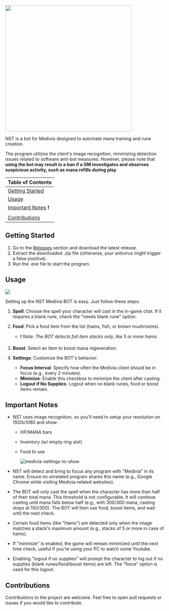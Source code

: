<img src="https://github.com/nebelorz/NST-medivia-bot/assets/65920053/6b2f21cd-6026-45ec-9167-25c174581cda" width="400">


NST is a bot for Medivia designed to automate mana training and rune creation.

The program utilizes the client's image recognition, minimizing detection issues related to software anti-bot measures. However, please note that **using the bot may result in a ban if a GM investigates and observes suspicious activity, such as mana refills during play**.

| **Table of Contents**                 |
| ------------------------------------- |
| [Getting Started](#getting-started)   |
| [Usage](#usage)                       |
| [Important Notes](#important-notes) ❗ |
| [Contributions](#contributions)       |

## Getting Started

1. Go to the [Releases](https://github.com/nebelorz/NST-medivia-bot/releases) section and download the latest release.
2. Extract the downloaded .zip file (otherwise, your antivirus might trigger a false positive).
3. Run the .exe file to start the program.

## Usage

<img src="https://github.com/nebelorz/NST-medivia-bot/assets/65920053/4a0924b6-9247-44fb-b25c-45a106e1447a">


Setting up the NST Medivia BOT is easy. Just follow these steps:

1. **Spell**: Choose the spell your character will cast in the in-game chat. If it requires a blank rune, check the "needs blank rune" option.

2. **Food**: Pick a food item from the list (hams, fish, or brown mushrooms).

   - ❗ *Note: The BOT detects full item stacks only, like 5 or more hams.*

3. **Boost**: Select an item to boost mana regeneration.

4. **Settings**: Customize the BOT's behavior:

   - **Focus Interval**: Specify how often the Medivia client should be in focus (e.g., every 2 minutes).
   - **Minimize**: Enable this checkbox to minimize the client after casting.
   - **Logout if No Supplies**: Logout when no blank runes, food or boost items remain.

## Important Notes
- NST uses image recognition, so you'll need to setup your resolution on 1920x1080 and show:
  - HP/MANA bars
  - Inventory (w/ empty ring slot)
  - Food to use
 
    ![medivia-settings-to-show](https://github.com/nebelorz/NST-medivia-bot/assets/65920053/f7d53ce8-606c-4e01-af55-e95adf2e4b56)

- NST will detect and bring to focus any program with "Medivia" in its name. Ensure no unrelated program shares this name (e.g., Google Chrome while visiting Medivia-related websites).

- The BOT will only cast the spell when the character has more than half of their total mana. This threshold is not configurable. It will continue casting until mana falls below half (e.g., with 300/300 mana, casting stops at 150/300). The BOT will then use food, boost items, and wait until the next check.

- Certain food items (like "Hams") are detected only when the image matches a stack's maximum amount (e.g., stacks of 5 or more in case of hams).

- If "minimize" is enabled, the game will remain minimized until the next time check, useful if you're using your PC to watch some Youtube.

- Enabling "logout if no supplies" will prompt the character to log out if no supplies (blank runes/food/boost items) are left. The "force" option is used for this logout.

## Contributions

Contributions to the project are welcome. Feel free to open pull requests or issues if you would like to contribute.
